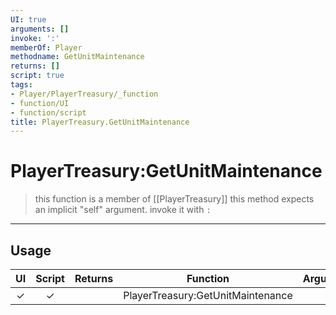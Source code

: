 ```yaml
---
UI: true
arguments: []
invoke: ':'
memberOf: Player
methodname: GetUnitMaintenance
returns: []
script: true
tags:
- Player/PlayerTreasury/_function
- function/UI
- function/script
title: PlayerTreasury.GetUnitMaintenance
---
```

# PlayerTreasury:GetUnitMaintenance
> this function is a member of [[PlayerTreasury]]
> this method expects an implicit "self" argument. invoke it with `:`
-----
## Usage
|  UI | Script | Returns | Function | Arguments |
|:---:|:------:|-------:|:--------:|:---------|
|✓|✓||PlayerTreasury:GetUnitMaintenance||
